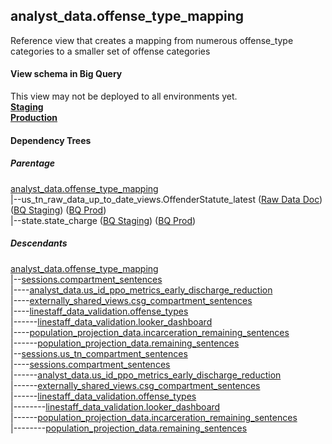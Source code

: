 ## analyst_data.offense_type_mapping
Reference view that creates a mapping from numerous offense_type categories to a smaller set of offense categories

#### View schema in Big Query
This view may not be deployed to all environments yet.<br/>
[**Staging**](https://console.cloud.google.com/bigquery?pli=1&p=recidiviz-staging&page=table&project=recidiviz-staging&d=analyst_data&t=offense_type_mapping)
<br/>
[**Production**](https://console.cloud.google.com/bigquery?pli=1&p=recidiviz-123&page=table&project=recidiviz-123&d=analyst_data&t=offense_type_mapping)
<br/>

#### Dependency Trees

##### Parentage
[analyst_data.offense_type_mapping](../analyst_data/offense_type_mapping.md) <br/>
|--us_tn_raw_data_up_to_date_views.OffenderStatute_latest ([Raw Data Doc](../../../ingest/us_tn/raw_data/OffenderStatute.md)) ([BQ Staging](https://console.cloud.google.com/bigquery?pli=1&p=recidiviz-staging&page=table&project=recidiviz-staging&d=us_tn_raw_data_up_to_date_views&t=OffenderStatute_latest)) ([BQ Prod](https://console.cloud.google.com/bigquery?pli=1&p=recidiviz-123&page=table&project=recidiviz-123&d=us_tn_raw_data_up_to_date_views&t=OffenderStatute_latest)) <br/>
|--state.state_charge ([BQ Staging](https://console.cloud.google.com/bigquery?pli=1&p=recidiviz-staging&page=table&project=recidiviz-staging&d=state&t=state_charge)) ([BQ Prod](https://console.cloud.google.com/bigquery?pli=1&p=recidiviz-123&page=table&project=recidiviz-123&d=state&t=state_charge)) <br/>


##### Descendants
[analyst_data.offense_type_mapping](../analyst_data/offense_type_mapping.md) <br/>
|--[sessions.compartment_sentences](../sessions/compartment_sentences.md) <br/>
|----[analyst_data.us_id_ppo_metrics_early_discharge_reduction](../analyst_data/us_id_ppo_metrics_early_discharge_reduction.md) <br/>
|----[externally_shared_views.csg_compartment_sentences](../externally_shared_views/csg_compartment_sentences.md) <br/>
|----[linestaff_data_validation.offense_types](../linestaff_data_validation/offense_types.md) <br/>
|------[linestaff_data_validation.looker_dashboard](../linestaff_data_validation/looker_dashboard.md) <br/>
|----[population_projection_data.incarceration_remaining_sentences](../population_projection_data/incarceration_remaining_sentences.md) <br/>
|------[population_projection_data.remaining_sentences](../population_projection_data/remaining_sentences.md) <br/>
|--[sessions.us_tn_compartment_sentences](../sessions/us_tn_compartment_sentences.md) <br/>
|----[sessions.compartment_sentences](../sessions/compartment_sentences.md) <br/>
|------[analyst_data.us_id_ppo_metrics_early_discharge_reduction](../analyst_data/us_id_ppo_metrics_early_discharge_reduction.md) <br/>
|------[externally_shared_views.csg_compartment_sentences](../externally_shared_views/csg_compartment_sentences.md) <br/>
|------[linestaff_data_validation.offense_types](../linestaff_data_validation/offense_types.md) <br/>
|--------[linestaff_data_validation.looker_dashboard](../linestaff_data_validation/looker_dashboard.md) <br/>
|------[population_projection_data.incarceration_remaining_sentences](../population_projection_data/incarceration_remaining_sentences.md) <br/>
|--------[population_projection_data.remaining_sentences](../population_projection_data/remaining_sentences.md) <br/>

